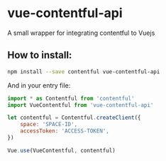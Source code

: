 # vue-contentful-api

A small wrapper for integrating contentful to Vuejs

## How to install:
```bash
npm install --save contentful vue-contentful-api
```

And in your entry file:
```js
import * as Contentful from 'contentful'
import VueContentful from 'vue-contentful-api'

let contentful = Contentful.createClient({
    space: 'SPACE-ID',
    accessToken: 'ACCESS-TOKEN',
})

Vue.use(VueContentful, contentful)
```
